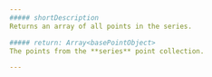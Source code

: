 ```yaml
---
##### shortDescription
Returns an array of all points in the series.

##### return: Array<basePointObject>
The points from the **series** point collection.

---
```

